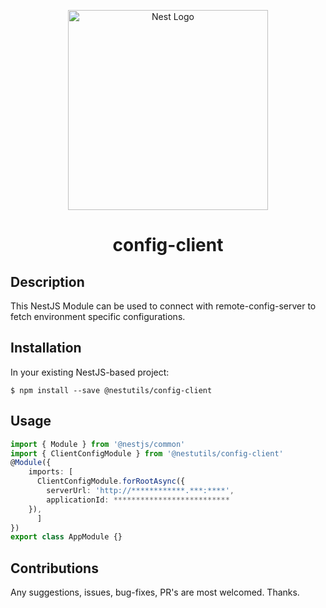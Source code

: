 <p align="center">
  <a href="http://nestjs.com/" target="blank"><img src="https://nestjs.com/img/logo_text.svg" width="320" alt="Nest Logo" /></a>
</p>

<h1 align="center">config-client</h1>


## Description
This NestJS Module can be used to connect with remote-config-server to fetch environment specific configurations.

## Installation
In your existing NestJS-based project:
```
$ npm install --save @nestutils/config-client
```

## Usage
```typescript
import { Module } from '@nestjs/common'
import { ClientConfigModule } from '@nestutils/config-client'
@Module({
    imports: [
      ClientConfigModule.forRootAsync({
        serverUrl: 'http://************.***:****',
        applicationId: **************************
    }),
      ]
})
export class AppModule {}
```

## Contributions
Any suggestions, issues, bug-fixes, PR's are most welcomed. Thanks.